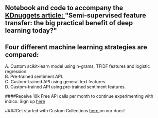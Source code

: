 ## Notebook and code to accompany the <a href="http://www.kdnuggets.com/2016/07/semi-supervised-feature-transfer-deep-learning.html"> KDnuggets article: </a> "Semi-supervised feature transfer: the big practical benefit of deep learning today?"

## Four different machine learning strategies are compared:

 A. Custom scikit-learn model using n-grams, TFIDF features and logistic regression.<br>
 B. Pre-trained sentiment API. <br>
 C. Custom-trained API using general text features.<br>
 D. Custom-trained API using pre-trained sentiment features.

####Receive 10k Free API calls per month to continue experimenting with indico. Sign up <a href="https://indico.io/pay-per-call"> here </a>

####Get started with Custom Collections <a href="https://indico.io/docs#custom"> here </a> on our docs!
